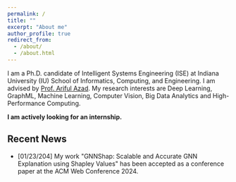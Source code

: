 ```yaml
---
permalink: /
title: ""
excerpt: "About me"
author_profile: true
redirect_from: 
  - /about/
  - /about.html
---
```




I am a Ph.D. candidate of Intelligent Systems Engineering (ISE) at Indiana University (IU) School of Informatics, Computing, and Engineering. I am advised by [Prof. Ariful Azad](https://arifulazad.com). My research interests are Deep Learning, GraphML, Machine Learning, Computer Vision, Big Data Analytics and High-Performance Computing.

__I am actively looking for an internship.__


## Recent News

- [01/23/204] My work "GNNShap: Scalable and Accurate GNN Explanation using Shapley Values" has been accepted as a conference paper at the ACM Web Conference 2024.